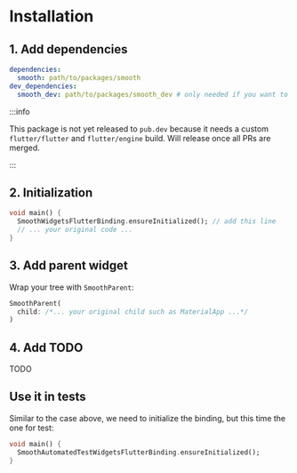 # Installation

## 1. Add dependencies

```yaml
dependencies:
  smooth: path/to/packages/smooth
dev_dependencies:
  smooth_dev: path/to/packages/smooth_dev # only needed if you want to write tests in app
```

:::info

This package is not yet released to `pub.dev` because it needs a custom `flutter/flutter` and `flutter/engine` build. Will release once all PRs are merged.

:::

## 2. Initialization

```Dart
void main() {
  SmoothWidgetsFlutterBinding.ensureInitialized(); // add this line
  // ... your original code ...
}
```

## 3. Add parent widget

Wrap your tree with `SmoothParent`:

```dart
SmoothParent(
  child: /*... your original child such as MaterialApp ...*/
)
```

## 4. Add TODO

TODO

## Use it in tests

Similar to the case above, we need to initialize the binding, but this time the one for test:

```dart
void main() {
  SmoothAutomatedTestWidgetsFlutterBinding.ensureInitialized();
}
```

